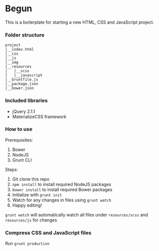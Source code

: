 # Begun

This is a boilerplate for starting a new HTML, CSS and JavaScript project.

### Folder structure
```
project
|__index.html
|__css
|__js
|__img
|__resources
|   |__scss
|   |__javascript
|__Gruntfile.js
|__package.json
|__bower.json
```

### Included libraries
- jQuery 2.1.1
- MaterializeCSS framework

### How to use

Prerequisites:

1. Bower
2. NodeJS
3. Grunt CLI

Steps:

1. Git clone this repo
2. `npm install` to install required NodeJS packages
3. `bower install` to install required Bower packages
4. Initialize with `grunt init`
5. Watch for any changes in files using `grunt watch`
6. Happy editing!

`grunt watch` will automatically watch all files under `resources/scss` and `resources/js` for changes

### Compress CSS and JavaScript files

Run `grunt production`
